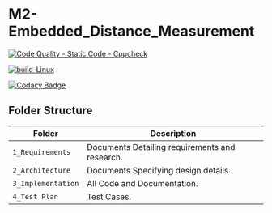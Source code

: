 # M2-Embedded_Distance_Measurement


[![Code Quality - Static Code - Cppcheck](https://github.com/PAVITHRARAVICHANDRAN03/M2-Embedded_Distance_Measurement/actions/workflows/ccpcheck.yml/badge.svg)](https://github.com/PAVITHRARAVICHANDRAN03/M2-Embedded_Distance_Measurement/actions/workflows/ccpcheck.yml)

[![build-Linux](https://github.com/PAVITHRARAVICHANDRAN03/M2-Embedded_Distance_Measurement/actions/workflows/build.yml/badge.svg)](https://github.com/PAVITHRARAVICHANDRAN03/M2-Embedded_Distance_Measurement/actions/workflows/build.yml)

[![Codacy Badge](https://app.codacy.com/project/badge/Grade/67d298b54e51462a9a514792d8c15e74)](https://www.codacy.com/gh/PAVITHRARAVICHANDRAN03/M2-Embedded_Distance_Measurement/dashboard?utm_source=github.com&amp;utm_medium=referral&amp;utm_content=PAVITHRARAVICHANDRAN03/M2-Embedded_Distance_Measurement&amp;utm_campaign=Badge_Grade)


## Folder Structure
Folder               | Description
-------------------  | -----------------------------------------
`1_Requirements`     | Documents Detailing requirements and research.
`2_Architecture`     | Documents Specifying design details.
`3_Implementation`   | All Code and Documentation.
`4_Test Plan`| Test Cases.
